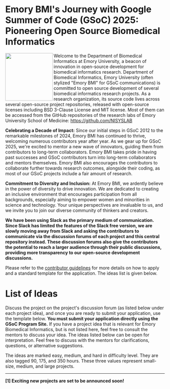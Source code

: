 # Emory BMI's Journey with Google Summer of Code (GSoC) 2025: Pioneering Open Source Biomedical Informatics


<img src="https://github.com/NISYSLAB/Emory-BMI-GSoC/blob/main/logo.jpg" width="150" height="150" align="left" /> Welcome to the Department of Biomedical Informatics at Emory University, a beacon of innovation in open-source development for biomedical informatics research. Department of Biomedical Informatics, Emory University (often stylized "Emory BMI" for GSoC communications) is committed to open source development of several biomedical informatics research projects. As a research organization, its source code lives across several open-source project repositories, released with open-source licenses including BSD 3-Clause License and MIT license. Most of them can be accessed from the GitHub repositories of the research labs of Emory University School of Medicine: https://github.com/NISYSLAB


**Celebrating a Decade of Impact:**
Since our initial steps in GSoC 2012 to the remarkable milestones of 2024, Emory BMI has continued to thrive, welcoming numerous contributors year after year. As we gear up for GSoC 2025, we're excited to mentor a new wave of innovators, guiding them from contributors to long-term collaborators. Emory BMI takes pride in having past successes and GSoC contributors turn into long-term collaborators and mentors themselves. Emory BMI also encourages the contributors to collaborate further towards research outcomes, alongside their coding, as most of our GSoC projects include a fair amount of research.

**Commitment to Diversity and Inclusion:**
At Emory BMI, we ardently believe in the power of diversity to drive innovation. We are dedicated to creating an inclusive environment that encourages participation from all backgrounds, especially aiming to empower women and minorities in science and technology. Your unique perspectives are invaluable to us, and we invite you to join our diverse community of thinkers and creators.


**We have been using Slack as the primary medium of communication. Since Slack has limited the features of the Slack free version, we are slowly moving away from Slack and asking the contributors to communicate via the discussion forums of each project and this central repository instead. These discussion forums also give the contributors the potential to reach a larger audience through their public discussions, providing more transparency to our open-source development discussions.**

Please refer to the [contributor guidelines](/CONTRIBUTOR-GUIDANCE.md) for more details on how to apply and a standard template for the application. The ideas list is given below.

# List of Ideas
Discuss the project on the project's discussion forum (as listed below under each project idea), and once you are ready to submit your application, use the template below. **You must submit your application directly using the GSoC Program Site.** If you have a project idea that is relevant for Emory Biomedical Informatics, but is not listed here, feel free to consult the mentors to discuss your idea. The ideas listed below can be open for interpretation. Feel free to discuss with the mentors for clarifications, questions, or alternative suggestions.

The ideas are marked easy, medium, and hard in difficulty level. They are also tagged 90, 175, and 350 hours. These three values represent small-size, medium, and large projects.


***
**[1] Exciting new projects are set to be announced soon!**

